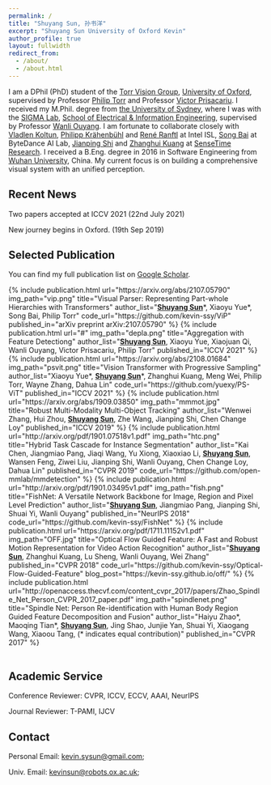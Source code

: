 ```yaml
---
permalink: /
title: "Shuyang Sun, 孙书洋"
excerpt: "Shuyang Sun University of Oxford Kevin"
author_profile: true
layout: fullwidth
redirect_from: 
  - /about/
  - /about.html
---
```


I am a DPhil (PhD) student of the [Torr Vision Group](http://www.robots.ox.ac.uk/~tvg/), [University of Oxford](http://www.ox.ac.uk/), supervised by Professor [Philip Torr](http://www.robots.ox.ac.uk/~phst/) and Professor [Victor Prisacariu](http://www.robots.ox.ac.uk/~victor/).
I received my M.Phil. degree from [the University of Sydney](https://sydney.edu.au/), where I was with the [SIGMA Lab](https://sigmalab-usyd.github.io/),
 [School of Electrical & Information Engineering](https://sydney.edu.au/engineering/about/school-of-electrical-and-information-engineering.html), supervised by Professor [Wanli Ouyang](https://wlouyang.github.io). 
 I am fortunate to collaborate closely with [Vladlen Koltun](http://vladlen.info/), [Philipp Krähenbühl](https://www.philkr.net/) and [René Ranftl](https://scholar.google.com/citations?user=cwKg158AAAAJ&hl=en) at Intel ISL, [Song Bai](http://songbai.site/) at ByteDance AI Lab, [Jianping Shi](https://shijianping.me/) and [Zhanghui Kuang](http://jeffreykuang.github.io/) at [SenseTime Research](https://www.sensetime.com/en/).
I received a B.Eng. degree in 2016 in Software Engineering from [Wuhan University](http://www.whu.edu.cn/), China. 
My current focus is on building a comprehensive visual system with an unified perception.


## Recent News

Two papers accepted at ICCV 2021 (22nd July 2021)

New journey begins in Oxford. (19th Sep 2019)

<!--The code for [FishNet](http://papers.nips.cc/paper/7356-fishnet-a-versatile-backbone-for-image-region-and-pixel-level-prediction.pdf) has been released! (29th Nov. 2018)

I have been awarded with the **NIPS Travel Award**. Many thanks to NIPS foundation!!! (16th Oct. 2018)

Our team MMDet won the <span style="color:red"> 1st place </span> of [the COCO Detection Challenge](http://cocodataset.org/#detection-leaderboard)!!! The AWESOME code has been released in the repo [mmdetection](https://github.com/open-mmlab/mmdetection) (9th Sep 2018)

 <span style="color:red"> I will graduate from USYD later in the year of 2018. Currently, I am looking for a Ph.D. opportunity all over the globe. (31st Aug. 2018)</span>

One paper has been accepted to NIPS 2018! (5th Sep. 2018)

The code for [*Optical Flow Guided Feature*](https://github.com/kevin-ssy/Optical-Flow-Guided-Feature) has been released! (9th July 2018)

I come back to SenseTime for a short internship. (4th June 2018)

One paper has been accepted by CVPR 2018. (20th Feb. 2018)

Our paper, [*Optical Flow Guided Feature*](http://openaccess.thecvf.com/content_cvpr_2018/papers/Sun_Optical_Flow_Guided_CVPR_2018_paper.pdf), has released on arXiv. (29th Nov. 2017) -->

## Selected Publication
You can find my full publication list on [Google Scholar](https://scholar.google.com/citations?user=PoAvGRMAAAAJ).

<table width="100%">
	<!-- publication 1 -->
	{%  include publication.html 
		url="https://arxiv.org/abs/2107.05790"
		img_path="vip.png"
		title="Visual Parser: Representing Part-whole Hierarchies with Transformers" 
		author_list="<b><u>Shuyang Sun</u></b>*, Xiaoyu Yue*, Song Bai, Philip Torr"
		code_url="https://github.com/kevin-ssy/ViP"
		published_in="arXiv preprint arXiv:2107.05790"
	%}	
	<!-- publication 2 -->
	{%  include publication.html 
		url="#"
		img_path="depla.png"
		title="Aggregation with Feature Detectiong" 
		author_list="<b><u>Shuyang Sun</u></b>, Xiaoyu Yue, Xiaojuan Qi, Wanli Ouyang, Victor Prisacariu, Philip Torr"
		published_in="ICCV 2021"
	%}	
	<!-- publication 3 -->
	{%  include publication.html 
		url="https://arxiv.org/abs/2108.01684"
		img_path="psvit.png"
		title="Vision Transformer with Progressive Sampling" 
		author_list="Xiaoyu Yue*, <b><u>Shuyang Sun</u></b>*, Zhanghui Kuang, Meng Wei, Philip Torr, Wayne Zhang, Dahua Lin"
		code_url="https://github.com/yuexy/PS-ViT"
		published_in="ICCV 2021"
	%}	
	<!-- publication 4 -->
	{%  include publication.html 
		url="https://arxiv.org/abs/1909.03850"
		img_path="mmmot.jpg"
		title="Robust Multi-Modality Multi-Object Tracking" 
		author_list="Wenwei Zhang, Hui Zhou, <b><u>Shuyang Sun</u></b>, Zhe Wang, Jianping Shi, Chen Change Loy"
		published_in="ICCV 2019"
	%}	
	<!-- publication 5 -->
	{%  include publication.html 
		url="http://arxiv.org/pdf/1901.07518v1.pdf"
		img_path="htc.png"
		title="Hybrid Task Cascade for Instance Segmentation" 
		author_list="Kai Chen, Jiangmiao Pang, Jiaqi Wang, Yu Xiong, Xiaoxiao Li, <b><u>Shuyang Sun</u></b>, Wansen Feng, Ziwei Liu, Jianping Shi, Wanli Ouyang, Chen Change Loy, Dahua Lin"
		published_in="CVPR 2019"
		code_url="https://github.com/open-mmlab/mmdetection"
	%}	
	<!-- publication 6 -->
	{%  include publication.html 
		url="http://arxiv.org/pdf/1901.03495v1.pdf"
		img_path="fish.png"
		title="FishNet: A Versatile Network Backbone for Image, Region and Pixel Level Prediction" 
		author_list="<b><u>Shuyang Sun</u></b>, Jiangmiao Pang, Jianping Shi, Shuai Yi, Wanli Ouyang"
		published_in="NeurIPS 2018"
		code_url="https://github.com/kevin-ssy/FishNet"
	%}
	<!-- publication 7 -->
	{%  include publication.html 
		url="https://arxiv.org/pdf/1711.11152v1.pdf"
		img_path="OFF.jpg"
		title="Optical Flow Guided Feature: A Fast and Robust Motion Representation for Video Action Recognition" 
		author_list="<b><u>Shuyang Sun</u></b>, Zhanghui Kuang, Lu Sheng, Wanli Ouyang, Wei Zhang"
		published_in="CVPR 2018"
		code_url="https://github.com/kevin-ssy/Optical-Flow-Guided-Feature"
		blog_post="https://kevin-ssy.github.io/off/"
	%}
	<!-- publication 8 -->
	{%  include publication.html 
		url="http://openaccess.thecvf.com/content_cvpr_2017/papers/Zhao_Spindle_Net_Person_CVPR_2017_paper.pdf" 
		img_path="spindlenet.png" 
		title="Spindle Net: Person Re-identification with Human Body Region Guided Feature Decomposition and Fusion" 
		author_list="Haiyu Zhao*, Maoqing Tian*, <b><u>Shuyang Sun</u></b>, Jing Shao, Junjie Yan, Shuai Yi, Xiaogang Wang, Xiaoou Tang, (* indicates equal contribution)" 
		published_in="CVPR 2017" 
	%}
</table>

## Academic Service
Conference Reviewer: CVPR, ICCV, ECCV, AAAI, NeurIPS

Journal Reviewer: T-PAMI, IJCV

## Contact
Personal Email: [kevin.sysun@gmail.com](mailto:kevin.sysun@gmail.com);

Univ. Email: [kevinsun@robots.ox.ac.uk](mailto:kevinsun@robots.ox.ac.uk);
